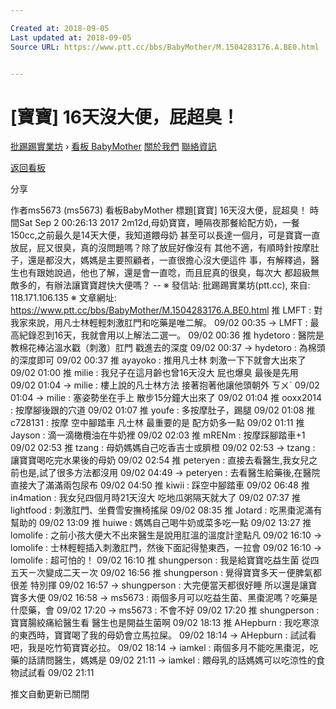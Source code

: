 ```yaml
---

Created at: 2018-09-05
Last updated at: 2018-09-05
Source URL: https://www.ptt.cc/bbs/BabyMother/M.1504283176.A.BE0.html


---
```


# [寶寶] 16天沒大便，屁超臭！


[批踢踢實業坊](https://www.ptt.cc/bbs/) › [看板 BabyMother](https://www.ptt.cc/bbs/BabyMother/index.html) [關於我們](https://www.ptt.cc/about.html) [聯絡資訊](https://www.ptt.cc/contact.html)

[返回看板](https://www.ptt.cc/bbs/BabyMother/index.html)

分享

作者ms5673 (ms5673)
看板BabyMother
標題\[寶寶\] 16天沒大便，屁超臭！
時間Sat Sep 2 00:26:13 2017
2m12d,母奶寶寶，睡隔夜那餐給配方奶，一餐150cc,之前最久是14天大便，我知道餵母奶 甚至可以長達一個月，可是寶寶一直放屁，屁又很臭，真的沒問題嗎？除了放屁好像沒有 其他不適，有順時針按摩肚子，還是都沒大，媽媽是主要照顧者，一直很擔心沒大便這件 事，有解釋過，醫生也有跟她說過，他也了解，還是會一直唸，而且屁真的很臭，每次大 都超級無敵多的，有辦法讓寶寶趕快大便嗎？ -- ※ 發信站: 批踢踢實業坊(ptt.cc), 來自: 118.171.106.135 ※ 文章網址: <https://www.ptt.cc/bbs/BabyMother/M.1504283176.A.BE0.html>
推 LMFT : 對我家來說，用凡士林輕輕刺激肛門和吃藥是唯二解。 09/02 00:35
→ LMFT : 最高紀錄忍到16天，我就會用以上解法二選一。 09/02 00:36
推 hydetoro : 醫院是教棉花棒沾溫水戳（刺激）肛門 戳進去的深度 09/02 00:37
→ hydetoro : 為棉頭的深度即可 09/02 00:37
推 ayayoko : 推用凡士林 刺激一下下就會大出來了 09/02 01:00
推 milie : 我兒子在這月齡也曾16天沒大 屁也爆臭 最後是先用 09/02 01:04
→ milie : 樓上說的凡士林方法 接著抱著他讓他頭朝外 ㄎㄨˊ 09/02 01:04
→ milie : 塞姿勢坐在手上 散步15分鐘大出來了 09/02 01:04
推 ooxx2014 : 按摩腳後跟的穴道 09/02 01:07
推 youfe : 多按摩肚子，踢腿 09/02 01:08
推 c728131 : 按摩 空中腳踏車 凡士林 最重要的是 配方奶多一點 09/02 01:11
推 Jayson : 滴一滴橄欖油在牛奶裡 09/02 02:03
推 mRENm : 按摩踩腳踏車+1 09/02 02:53
推 tzang : 母奶媽媽自己吃香吉士或臍橙 09/02 02:53
→ tzang : 讓寶寶喝吃完水果後的母奶 09/02 02:54
推 peteryen : 直接去看醫生,我女兒之前也是,試了很多方法都沒用 09/02 04:49
→ peteryen : 去看醫生給藥後,在醫院直接大了滿滿兩包尿布 09/02 04:50
推 kiwii : 踩空中腳踏車 09/02 06:48
推 in4mation : 我女兒四個月時21天沒大 吃地瓜粥隔天就大了 09/02 07:37
推 lightfood : 刺激肛門、坐費雪安撫椅搖屎 09/02 08:35
推 Jotard : 吃黑棗泥滿有幫助的 09/02 13:09
推 huiwe : 媽媽自己喝牛奶或菜多吃一點 09/02 13:27
推 lomolife : 之前小孩大便大不出來醫生是說用肛溫的溫度計塗點凡 09/02 16:10
→ lomolife : 士林輕輕插入刺激肛門，然後下面記得墊東西，一拉會 09/02 16:10
→ lomolife : 超可怕的！ 09/02 16:10
推 shungperson : 我是給寶寶吃益生菌 從四五天ㄧ次變成二天ㄧ次 09/02 16:56
推 shungperson : 覺得寶寶多天ㄧ便脾氣都很差 特別揮 09/02 16:57
→ shungperson : 大完便當天都很好睡 所以還是讓寶寶多大便 09/02 16:58
→ ms5673 : 兩個多月可以吃益生菌、黑棗泥嗎？吃藥是什麼藥，會 09/02 17:20
→ ms5673 : 不會不好 09/02 17:20
推 shungperson : 寶寶腸絞痛給醫生看 醫生也是開益生菌啊 09/02 18:13
推 AHepburn : 我吃寒涼的東西時，寶寶喝了我的母奶會立馬拉屎。 09/02 18:14
→ AHepburn : 試試看吧，我是吃竹筍寶寶必拉。 09/02 18:14
→ iamkel : 兩個多月不能吃黑棗泥，吃藥的話請問醫生，媽媽是 09/02 21:11
→ iamkel : 餵母乳的話媽媽可以吃涼性的食物試試看 09/02 21:11

推文自動更新已關閉

